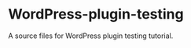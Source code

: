 WordPress-plugin-testing
========================

A source files for WordPress plugin testing tutorial.
